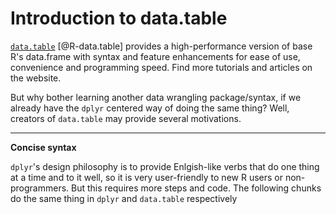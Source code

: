 
# Introduction to data.table

[`data.table`](https://rdatatable.gitlab.io/data.table/) [@R-data.table] provides a high-performance version of base R's data.frame with syntax and feature enhancements for ease of use, convenience and programming speed. Find more tutorials and articles on the website.  

But why bother learning another data wrangling package/syntax, if we already have the `dplyr` centered way of doing the same thing? Well, creators of `data.table` may provide several motivations.    

___
**Concise syntax**  

`dplyr`'s design philosophy is to provide Enlgish-like verbs that do one thing at a time and to it well, so it is very user-friendly to new R users or non-programmers. But this requires more steps and code. The following chunks do the same thing in `dplyr` and `data.table` respectively





































































